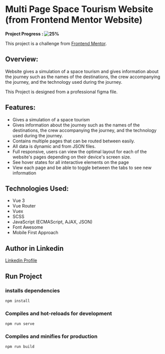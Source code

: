 # Multi Page Space Tourism Website (from Frontend Mentor Website)

**Project Progress : ![25%](https://progress-bar.dev/25/?title=done)**

<!-- **[See Website Live]()** -->

This project is a challenge from [Frontend Mentor](https://www.frontendmentor.io/challenges/space-tourism-multipage-website-gRWj1URZ3).

## Overview:

Website gives a simulation of a space tourism and gives information about the journey such as the names of the destinations, the crew accompanying the journey, and the technology used during the journey.

This Project is designed from a professional figma file.

## Features:

- Gives a simulation of a space tourism
- Gives information about the journey such as the names of the destinations, the crew accompanying the journey, and the technology used during the journey.
- Contains multiple pages that can be routed between easily.
- All data is dynamic and from JSON files.
- Full responsive, users can view the optimal layout for each of the website's pages depending on their device's screen size.
- See hover states for all interactive elements on the page
- View each page and be able to toggle between the tabs to see new information

## Technologies Used:

- Vue 3
- Vue Router
- Vuex
- SCSS
- JavaScript (ECMAScript, AJAX, JSON)
- Font Awesome
- Mobile First Approach

<!-- **[See Website Live]()** -->

## Author in Linkedin

[Linkedin Profile](https://www.linkedin.com/in/ahmedawad123/)

## Run Project

### installs dependencies

```
npm install
```

### Compiles and hot-reloads for development

```
npm run serve
```

### Compiles and minifies for production

```
npm run build
```

<!--
## Output design Screenshots:

Large Screens Home Page :
![Output](/output-screenshots/1.home-large-screens.png)

Medium Screens Home Page :
![Output](/output-screenshots/2.home-medium-screens.png)

Mobile Screens Home Page :
![Output](/output-screenshots/3.home-mobile-screens.png)

-->
